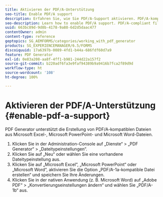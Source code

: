 ```yaml
---
title: Aktivieren der PDF/A-Unterstützung
seo-title: Enable PDF/A support
description: Erfahren Sie, wie Sie PDF/A-Support aktivieren. PDF/A-kompatible Dateien können aus Microsoft Excel-, Microsoft PowerPoint- und Microsoft Word-Dateien erstellt werden.
seo-description: Learn how to enable PDF/A support. PDF/A-compliant files can be created from Microsoft Excel, Microsoft PowerPoint, and Microsoft Word files.
uuid: 663bc89d-9d8b-4178-9a88-6d2d5daac477
contentOwner: admin
content-type: reference
geptopics: SG_AEMFORMS/categories/working_with_pdf_generator
products: SG_EXPERIENCEMANAGER/6.5/FORMS
discoiquuid: 17a6397b-0089-4fd1-b44a-686fdf60d7a9
feature: PDF Generator
exl-id: 0e83a208-aa8f-4ff1-b981-244d22a157f2
source-git-commit: b220adf6fa3e9faf94389b9a9416b7fca2f89d9d
workflow-type: ht
source-wordcount: '108'
ht-degree: 100%

---
```


# Aktivieren der PDF/A-Unterstützung {#enable-pdf-a-support}

PDF Generator unterstützt die Erstellung von PDF/A-kompatiblen Dateien aus Microsoft Excel-, Microsoft PowerPoint- und Microsoft Word-Dateien.

1. Klicken Sie in der Administration-Console auf „Dienste“ > „PDF Generator“ > „Dateitypeinstellungen“.
1. Klicken Sie auf „Neu“ oder wählen Sie eine vorhandene Dateitypeinstellung aus.
1. Klicken Sie auf „Microsoft Excel“, „Microsoft PowerPoint“ oder „Microsoft Word“, aktivieren Sie die Option „PDF/A-1a-kompatible Datei erstellen“ und speichern Sie Ihre Änderungen.
1. Klicken Sie in der nativen Anwendung (z. B. Microsoft Word) auf „Adobe PDF“ > „Konvertierungseinstellungen ändern“ und wählen Sie „PDF/A-1b“ aus.
